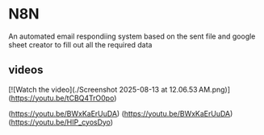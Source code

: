 # N8N

An automated email respondiing system based on the sent file and google sheet creator to fill out all the required data

## videos

[![Watch the video](./Screenshot 2025-08-13 at 12.06.53 AM.png)]
(https://youtu.be/tCBQ4TrO0po)

(https://youtu.be/BWxKaErUuDA)
(https://youtu.be/BWxKaErUuDA)
(https://youtu.be/HIP_cyosDyo)